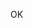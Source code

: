 OK

<!---
OscarPlayer/OscarPlayer is a ✨ special ✨ repository because its `README.md` (this file) appears on your GitHub profile.
You can click the Preview link to take a look at your changes.
--->
